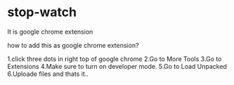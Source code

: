 # stop-watch
It is google chrome extension


how to add this as google chrome extension?

1.click three dots in right top of google chrome
2.Go to More Tools
3.Go to Extensions
4.Make sure to turn on developer mode.
5.Go to Load Unpacked
6.Uploade files and thats it..
